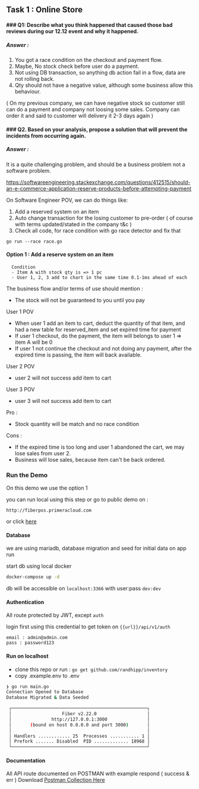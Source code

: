 


## Task 1 : Online Store

#### ### Q1: Describe what you think happened that caused those bad reviews during our 12.12 event and why it happened.

##### Answer :

1. You got a race condition on the checkout and payment flow.
2. Maybe, No stock check before user do a payment.
3. Not using DB transaction, so anything db action fail in a flow, data are not rolling back.
4. Qty should not have a negative value, although some business allow this behaviour. 

( On my previous company, we can have negative stock so customer still can do a payment and company not loosing some sales. Company can order it and said to customer will delivery it 2-3 days again )

#### ### Q2. Based on your analysis, propose a solution that will prevent the incidents from occurring again.

##### Answer :

It is a quite challenging problem, and should be a business problem not a software problem.

https://softwareengineering.stackexchange.com/questions/412515/should-an-e-commerce-application-reserve-products-before-attempting-payment

On Software Engineer POV, we can do things like:

1. Add a reserved system on an item
2. Auto change transaction for the losing customer to pre-order ( of course with terms updated/stated in the company t&c )
3. Check all code, for race condition with go race detector and fix that 
```
go run --race race.go
```

#### Option 1 : Add a reserve system on an item
```
  Condition
  - Item A with stock qty is => 1 pc
  - User 1, 2, 3 add to chart in the same time 0.1-1ms ahead of each
```
  The business flow and/or terms of use should mention :
   - The stock will not be guaranteed to you until you pay
 
  User 1 POV
  - When user 1 add an item to cart, deduct the quantity of that item, and had a new table for reserved_item and set expired time for payment
  - If user 1 checkout, do the payment, the item will belongs to user 1 => item A will be 0
  - If user 1 not continue the checkout and not doing any payment, after the expired time is passing, the item will back available.

  User 2 POV
  - user 2 will not success add item to cart

  User 3 POV
  - user 3 will not success add item to cart

  Pro : 
  - Stock quantity will be match and no race condition
  
  Cons :
  - If the expired time is too long and user 1 abandoned the cart, we may lose sales from user 2.
  - Business will lose sales, because item can't be back ordered.

### Run the Demo

On this demo we use the option 1

you can run local using this step or go to public demo on : 

`http://fiberpos.primeracloud.com`

or click [here](http://fiberpos.primeracloud.com)

#### Database

we are using mariadb, database migration and seed for initial data on app run

start db using local docker
```bash
docker-compose up -d
```

db will be accessible on `localhost:3366` with user:pass `dev:dev`

#### Authentication

All route protected by JWT, except `auth`

login first using this credential to get token on `{{url}}/api/v1/auth`
```
email : admin@admin.com
pass : password123
```
#### Run on localhost

- clone this repo or run : `go get github.com/randhipp/inventory`
- copy .example.env to .env
  

```bash
❯ go run main.go
Connection Opened to Database
Database Migrated & Data Seeded

 ┌───────────────────────────────────────────────────┐ 
 │                   Fiber v2.22.0                   │ 
 │               http://127.0.0.1:3000               │ 
 │       (bound on host 0.0.0.0 and port 3000)       │ 
 │                                                   │ 
 │ Handlers ............ 25  Processes ........... 1 │ 
 │ Prefork ....... Disabled  PID ............. 18968 │ 
 └───────────────────────────────────────────────────┘ 
```

#### Documentation

All API route documented on POSTMAN with example respond ( success & err )
Download [Postman Collection Here](API.postman_collection.json)
